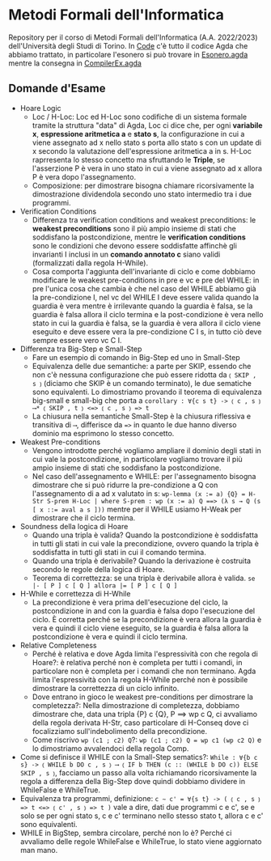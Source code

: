 # Metodi Formali dell'Informatica

Repository per il corso di Metodi Formali dell'Informatica (A.A. 2022/2023) dell'Università degli Studi di Torino. In [Code](Code) c'è tutto il codice Agda che abbiamo trattato, in particolare l'esonero si può trovare in [Esonero.agda](Code/Esonero.agda) mentre la consegna in [CompilerEx.agda](Code/CompilerEx.agda)

## Domande d'Esame

- Hoare Logic
  - Loc / H-Loc: Loc ed H-Loc sono codifiche di un sistema formale tramite la struttura "data" di Agda, Loc ci dice che, per ogni **variabile x**, **espressione aritmetica a** e **stato s**, la configurazione in cui a viene assegnato ad x nello stato s porta allo stato s con un update di x secondo la valutazione dell'espressione aritmetica a in s. H-Loc raprresenta lo stesso concetto ma sfruttando le **Triple**, se l'asserzione P è vera in uno stato in cui a viene assegnato ad x allora P è vera dopo l'assegnamento.
  - Composizione: per dimostrare bisogna chiamare ricorsivamente la dimostrazione dividendola secondo uno stato intermedio tra i due programmi.
- Verification Conditions
  - Differenza tra verification conditions and weakest preconditions: le **weakest preconditions** sono il più ampio insieme di stati che soddisfano la postcondizione, mentre le **verification conditions** sono le condizioni che devono essere soddisfatte affinchè gli invarianti I inclusi in un **comando annotato c** siano validi (formalizzati dalla regola H-While).
  - Cosa comporta l'aggiunta dell'invariante di ciclo e come dobbiamo modificare le weakest pre-conditions in pre e vc e pre del WHILE: in pre l'unica cosa che cambia è che nel caso del WHILE abbiamo già la pre-condizione I, nel vc del WHILE I deve essere valida quando la guardia è vera mentre è irrilevante quando la guardia è falsa, se la guardia è falsa allora il ciclo termina e la post-condizione è vera nello stato in cui la guardia è falsa, se la guardia è vera allora il ciclo viene eseguito e deve essere vera la pre-condizione C I s, in tutto ciò deve sempre essere vero vc C I.
- Differenza tra Big-Step e Small-Step
  - Fare un esempio di comando in Big-Step ed uno in Small-Step
  - Equivalenza delle due semantiche: a parte per SKIP, essendo che non c'è nessuna configurazione che può essere ridotta da `⦅ SKIP , s ⦆` (diciamo che SKIP è un comando terminato), le due sematiche sono equivalenti. Lo dimostriamo provando il teorema di equivalenza big-small e small-big che porta a `corollary : ∀{c s t} -> ⦅ c , s ⦆ ⟶* ⦅ SKIP , t ⦆ <=> ⦅ c , s ⦆ => t`
  - La chiusura nella semantiche Small-Step è la chiusura riflessiva e transitiva di `⟶`, differisce da `=>` in quanto le due hanno diverso dominio ma esprimono lo stesso concetto.
- Weakest Pre-conditions
  - Vengono introdotte perché vogliamo ampliare il dominio degli stati in cui vale la postcondizione, in particolare vogliamo trovare il più ampio insieme di stati che soddisfano la postcondizione.
  - Nel caso dell'assegnamento e WHILE: per l'assegnamento bisogna dimostrare che si può ridurre la pre-condizione a Q con l'assegnamento di a ad x valutato in s: `wp-lemma (x := a) {Q} = H-Str S-prem H-Loc | where S-prem : wp (x := a) Q ==> (λ s → Q (s [ x ::= aval a s ]))` mentre per il WHILE usiamo H-Weak per dimostrare che il ciclo termina.
- Soundness della logica di Hoare
  - Quando una tripla è valida? Quando la postcondizione è soddisfatta in tutti gli stati in cui vale la precondizione, ovvero quando la tripla è soddisfatta in tutti gli stati in cui il comando termina.
  - Quando una tripla è derivabile? Quando la derivazione è costruita secondo le regole della logica di Hoare.
  - Teorema di correttezza: se una tripla è derivabile allora è valida. `se |- [ P ] c [ Q ] allora |= [ P ] c [ Q ]`
- H-While e correttezza di H-While
  - La precondizione è vera prima dell'esecuzione del ciclo, la postcondizione in and con la guardia è falsa dopo l'esecuzione del ciclo. È corretta perché se la precondizione è vera allora la guardia è vera e quindi il ciclo viene eseguito, se la guardia è falsa allora la postcondizione è vera e quindi il ciclo termina.
- Relative Completeness
  - Perché è relativa e dove Agda limita l'espressività con che regola di Hoare?: è relativa perché non è completa per tutti i comandi, in particolare non è completa per i comandi che non terminano. Agda limita l'espressività con la regola H-While perché non è possibile dimostrare la correttezza di un ciclo infinito.
  - Dove entrano in gioco le weakest pre-conditions per dimostrare la completezza?: Nella dimostrazione di completezza, dobbiamo dimostrare che, data una tripla {P} c {Q}, P ==> wp c Q, ci avvaliamo della regola derivata H-Str, caso particolare di H-Conseq dove ci focalizziamo sull'indebolimento della precondizione.
  - Come riscrivo `wp (c1 ; c2) Q`?: `wp (c1 ; c2) Q = wp c1 (wp c2 Q)` e lo dimostriamo avvalendoci della regola Comp.
- Come si definisce il WHILE con la Small-Step sematics?: `While : ∀{b c s} -> ⦅ WHILE b DO c , s ⦆ ⟶ ⦅ IF b THEN (c :: (WHILE b DO c)) ELSE SKIP , s ⦆`, facciamo un passo alla volta richiamando ricorsivamente la regola a differenza della Big-Step dove quindi dobbiamo dividere in WhileFalse e WhileTrue.
- Equivalenza tra programmi, definizione: `c ∼ c' = ∀{s t} -> ( ⦅ c , s ⦆ => t <=> ⦅ c' , s ⦆ => t )` vale a dire, dati due programmi c e c', se e solo se per ogni stato s, c e c' terminano nello stesso stato t, allora c e c' sono equivalenti.
- WHILE in BigStep, sembra circolare, perché non lo è? Perché ci avvaliamo delle regole WhileFalse e WhileTrue, lo stato viene aggiornato man mano.
